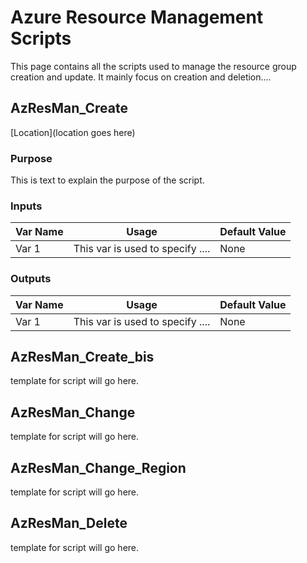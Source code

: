 # Azure Resource Management Scripts

This page contains all the scripts used to manage the resource group creation and update.
It mainly focus on creation and deletion....

## AzResMan_Create
[Location](location goes here)
### Purpose
This is text to explain the purpose of the script.
 
### Inputs
 
|Var Name|Usage|Default Value|
|--------|-----|-------------|
| Var 1  |This var is used to specify ....| None|
 
### Outputs
 
|Var Name|Usage|Default Value|
|--------|-----|-------------|
| Var 1  |This var is used to specify ....| None|
 

## AzResMan_Create_bis

template for script will go here.
## AzResMan_Change

template for script will go here.
## AzResMan_Change_Region

template for script will go here.
## AzResMan_Delete

template for script will go here.
